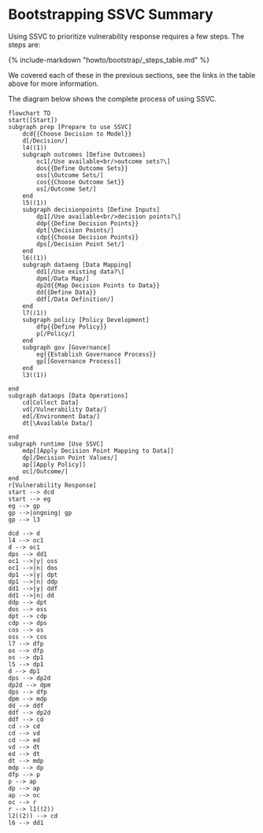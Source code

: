 # Bootstrapping SSVC Summary

Using SSVC to prioritize vulnerability response requires a few steps. The steps are:

{% include-markdown "howto/bootstrap/_steps_table.md" %}

We covered each of these in the previous sections, see the links in the table above for more information.

The diagram below shows the complete process of using SSVC.


```mermaid
flowchart TD
start([Start])
subgraph prep [Prepare to use SSVC]
	dcd{{Choose Decision to Model}}
	d[/Decision/]
    l4((1))
	subgraph outcomes [Define Outcomes]
		oc1[/Use available<br/>outcome sets?\]
		dos{{Define Outcome Sets}}
		oss[\Outcome Sets/]
		cos{{Choose Outcome Set}}
		os[/Outcome Set/]
	end
    l5((1))
	subgraph decisionpoints [Define Inputs]
		dp1[/Use available<br/>decision points?\]
		ddp{{Define Decision Points}}
		dpt[\Decision Points/]
		cdp{{Choose Decision Points}}
		dps[/Decision Point Set/]
	end
    l6((1))
	subgraph dataeng [Data Mapping]
		dd1[/Use existing data?\]
		dpm[/Data Map/]
		dp2d{{Map Decision Points to Data}}
		dd{{Define Data}}
		ddf[/Data Definition/]
	end
    l7((1))
	subgraph policy [Policy Development]
		dfp{{Define Policy}}
		p[/Policy/]
	end
    subgraph gov [Governance]
        eg{{Establish Governance Process}}
        gp[[Governance Process]]
    end
    l3((1))

end
subgraph dataops [Data Operations]
	cd[Collect Data]
	vd[/Vulnerability Data/]
	ed[/Environment Data/]
    dt[\Available Data/]

end
subgraph runtime [Use SSVC]
	mdp[[Apply Decision Point Mapping to Data]]
	dp[/Decision Point Values/]
	ap[[Apply Policy]]
	oc[/Outcome/]
end
r[Vulnerability Response]
start --> dcd
start --> eg
eg --> gp
gp -->|ongoing| gp
gp --> l3

dcd --> d
l4 --> oc1
d --> oc1
dps --> dd1
oc1 -->|y| oss
oc1 -->|n| dos
dp1 -->|y| dpt
dp1 -->|n| ddp
dd1 -->|y| ddf
dd1 -->|n| dd
ddp --> dpt
dos --> oss
dpt --> cdp
cdp --> dps
cos --> os
oss --> cos
l7 --> dfp
os --> dfp
os --> dp1
l5 --> dp1
d --> dp1
dps --> dp2d
dp2d --> dpm
dps --> dfp
dpm --> mdp
dd --> ddf
ddf --> dp2d
ddf --> cd
cd --> cd
cd --> vd
cd --> ed
vd --> dt
ed --> dt
dt --> mdp
mdp --> dp
dfp --> p
p --> ap
dp --> ap
ap --> oc
oc --> r
r --> l1((2))
l2((2)) --> cd
l6 --> dd1
```

